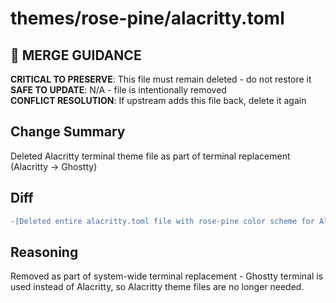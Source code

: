 # themes/rose-pine/alacritty.toml

## 🚨 MERGE GUIDANCE
**CRITICAL TO PRESERVE**: This file must remain deleted - do not restore it  
**SAFE TO UPDATE**: N/A - file is intentionally removed  
**CONFLICT RESOLUTION**: If upstream adds this file back, delete it again

## Change Summary
Deleted Alacritty terminal theme file as part of terminal replacement (Alacritty → Ghostty)

## Diff
```diff
-[Deleted entire alacritty.toml file with rose-pine color scheme for Alacritty terminal]
```

## Reasoning
Removed as part of system-wide terminal replacement - Ghostty terminal is used instead of Alacritty, so Alacritty theme files are no longer needed.
